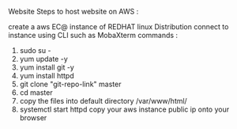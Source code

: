 Website
Steps to host website on AWS :

create a aws EC@ instance of REDHAT linux Distribution
connect to instance using CLI such as MobaXterm
commands :
1. sudo su -
2.  yum update -y
3.  yum install git -y
4.  yum install httpd
5.  git clone "git-repo-link" master 
6.  cd master 
7.  copy the files into default directory /var/www/html/ 
8.  systemctl start httpd
copy your aws instance public ip onto your browser
